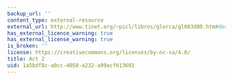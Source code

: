```yaml
---
backup_url: ''
content_type: external-resource
external_url: http://www.tinet.org/~picl/libros/glorca/gl003d00.htm#dos
has_external_licence_warning: true
has_external_license_warning: true
is_broken: ''
license: https://creativecommons.org/licenses/by-nc-sa/4.0/
title: Act 2
uid: 1a5bdf8c-a0cc-4058-a232-a99acf613601
---
```

